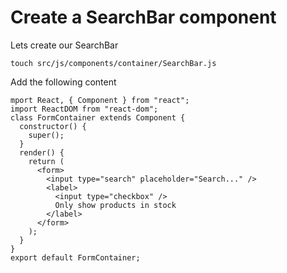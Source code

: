 # Create a SearchBar component

Lets create our SearchBar
```
touch src/js/components/container/SearchBar.js
```
Add the following content

```
mport React, { Component } from "react";
import ReactDOM from "react-dom";
class FormContainer extends Component {
  constructor() {
    super();   
  }
  render() {
    return (
      <form>
        <input type="search" placeholder="Search..." />
        <label>
          <input type="checkbox" />
          Only show products in stock
        </label>
      </form>
    );
  }
}
export default FormContainer;
```
